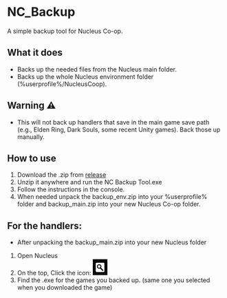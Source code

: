 # NC_Backup
A simple backup tool for Nucleus Co-op.

## What it does
- Backs up the needed files from the Nucleus main folder.
- Backs up the whole Nucleus environment folder (%userprofile%/NucleusCoop).

## Warning ⚠️
- This will not back up handlers that save in the main game save path (e.g., Elden Ring, Dark Souls, some recent Unity games). Back those up manually.

## How to use 
1. Download the .zip from [release](https://github.com/birdenly/NC_Backup/releases/tag/release)
2. Unzip it anywhere and run the NC Backup Tool.exe
3. Follow the instructions in the console.
4. When needed unpack the backup_env.zip into your %userprofile% folder and backup_main.zip into your new Nucleus Co-op folder.

## For the handlers:
- After unpacking the backup_main.zip into your new Nucleus folder
1. Open Nucleus
2. On the top, Click the icon: ![alt text](glass.png)
3. Find the .exe for the games you backed up. (same one you selected when you downloaded the game)


